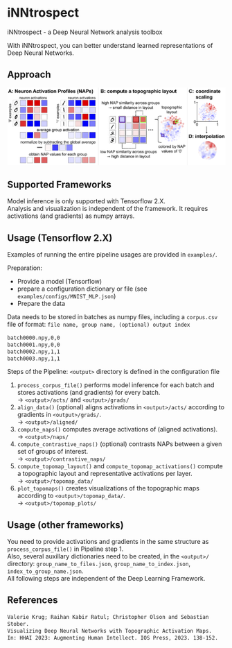 # iNNtrospect
iNNtrospect - a Deep Neural Network analysis toolbox

With iNNtrospect, you can better understand learned representations of Deep Neural Networks.

## Approach

![NAP and Topomap Method Overview](assets/images/method_overview.png)

## Supported Frameworks

Model inference is only supported with Tensorflow 2.X.  
Analysis and visualization is independent of the framework. It requires activations (and gradients) as numpy arrays.

## Usage (Tensorflow 2.X)

Examples of running the entire pipeline usages are provided in `examples/`.  

Preparation:

- Provide a model (Tensorflow)
- prepare a configuration dictionary or file (see `examples/configs/MNIST_MLP.json`)
- Prepare the data

Data needs to be stored in batches as numpy files, including a `corpus.csv` file of format:
`file name, group name, (optional) output index`

```
batch0000.npy,0,0
batch0001.npy,0,0
batch0002.npy,1,1
batch0003.npy,1,1
```

Steps of the Pipeline:
`<output>` directory is defined in the configuration file

1. `process_corpus_file()` performs model inference for each batch and stores activations (and gradients) for every batch.   
   -> `<output>/acts/` and `<output>/grads/`
2. `align_data()` (optional) aligns activations in `<output>/acts/` according to gradients in `<output>/grads/`.  
	-> `<output>/aligned/`
3. `compute_naps()` computes average activations of (aligned activations).  
   -> `<output>/naps/`
4. `compute_contrastive_naps()` (optional) contrasts NAPs between a given set of groups of interest.  
   -> `<output>/contrastive_naps/`
5. `compute_topomap_layout()` and `compute_topomap_activations()` compute a topographic layout and representative activations per layer.  
   -> `<output>/topomap_data/`
6. `plot_topomaps()` creates visualizations of the topographic maps according to `<output>/topomap_data/`.  
   -> `<output>/topomap_plots/`

## Usage (other frameworks)

You need to provide activations and gradients in the same structure as `process_corpus_file()` in Pipeline step 1.  
Also, several auxillary dictionaries need to be created, in the `<output>/` directory: `group_name_to_files.json`, `group_name_to_index.json`, `index_to_group_name.json`.  
All following steps are independent of the Deep Learning Framework.

## References

```
Valerie Krug; Raihan Kabir Ratul; Christopher Olson and Sebastian Stober.
Visualizing Deep Neural Networks with Topographic Activation Maps.
In: HHAI 2023: Augmenting Human Intellect. IOS Press, 2023. 138-152.
```